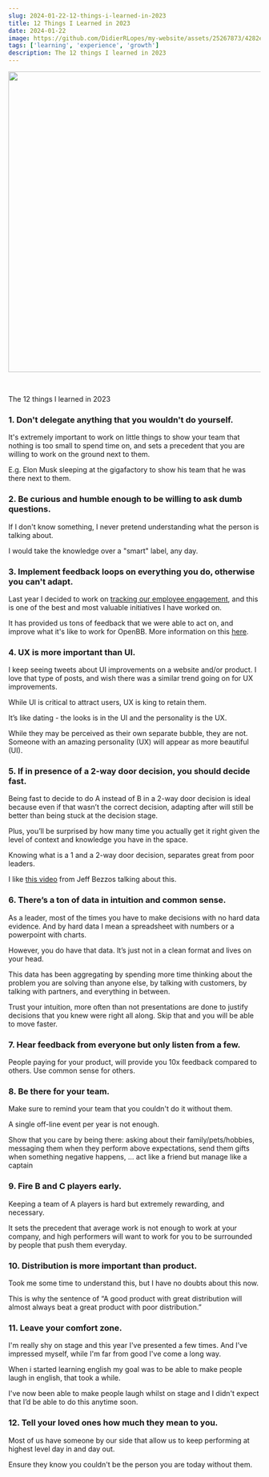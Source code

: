 ```yaml
---
slug: 2024-01-22-12-things-i-learned-in-2023
title: 12 Things I Learned in 2023
date: 2024-01-22
image: https://github.com/DidierRLopes/my-website/assets/25267873/4282e396-9f42-42aa-90aa-62624dd8f1c2
tags: ['learning', 'experience', 'growth']
description: The 12 things I learned in 2023
---
```


<p align="center">
    <img width="600" src="https://github.com/DidierRLopes/my-website/assets/25267873/4282e396-9f42-42aa-90aa-62624dd8f1c2"/>
</p>

<br />

<!-- truncate -->

<div style={{borderTop: '1px solid #0088CC', margin: '1.5em 0'}} />

The 12 things I learned in 2023

### 1. Don't delegate anything that you wouldn't do yourself.

It's extremely important to work on little things to show your team that nothing is too small to spend time on, and sets a precedent that you are willing to work on the ground next to them.

E.g. Elon Musk sleeping at the gigafactory to show his team that he was there next to them.

### 2. Be curious and humble enough to be willing to ask dumb questions.

If I don't know something, I never pretend understanding what the person is talking about.

I would take the knowledge over a "smart" label, any day.

### 3. Implement feedback loops on everything you do, otherwise you can't adapt.

Last year I decided to work on [tracking our employee engagement](https://openbb.co/company/open/team), and this is one of the best and most valuable initiatives I have worked on.

It has provided us tons of feedback that we were able to act on, and improve what it's like to work for OpenBB. More information on this [here](https://openbb.co/blog/employee-engagement).

### 4. UX is more important than UI.

I keep seeing tweets about UI improvements on a website and/or product. I love that type of posts, and wish there was a similar trend going on for UX improvements.

While UI is critical to attract users, UX is king to retain them.

It’s like dating - the looks is in the UI and the personality is the UX.

While they may be perceived as their own separate bubble, they are not. Someone with an amazing personality (UX) will appear as more beautiful (UI).

### 5. If in presence of a 2-way door decision, you should decide fast.

Being fast to decide to do A instead of B in a 2-way door decision is ideal because even if that wasn’t the correct decision, adapting after will still be better than being stuck at the decision stage.

Plus, you’ll be surprised by how many time you actually get it right given the level of context and knowledge you have in the space.

Knowing what is a 1 and a 2-way door decision, separates great from poor leaders.

I like [this video](https://tiktok.com/@evancarmichael/video/7317081673865235717) from Jeff Bezzos talking about this.

### 6. There’s a ton of data in intuition and common sense.

As a leader, most of the times you have to make decisions with no hard data evidence. And by hard data I mean a spreadsheet with numbers or a powerpoint with charts.

However, you do have that data. It’s just not in a clean format and lives on your head.

This data has been aggregating by spending more time thinking about the problem you are solving than anyone else, by talking with customers, by talking with partners, and everything in between.

Trust your intuition, more often than not presentations are done to justify decisions that you knew were right all along. Skip that and you will be able to move faster.

### 7. Hear feedback from everyone but only listen from a few.

People paying for your product, will provide you 10x feedback compared to others. Use common sense for others.

### 8. Be there for your team.

Make sure to remind your team that you couldn't do it without them.

A single off-line event per year is not enough.

Show that you care by being there: asking about their family/pets/hobbies, messaging them when they perform above expectations, send them gifts when something negative happens, ... act like a friend but manage like a captain

### 9. Fire B and C players early. 

Keeping a team of A players is hard but extremely rewarding, and necessary. 

It sets the precedent that average work is not enough to work at your company, and high performers will want to work for you to be surrounded by people that push them everyday.

### 10. Distribution is more important than product.

Took me some time to understand this, but I have no doubts about this now.

This is why the sentence of “A good product with great distribution will almost always beat a great product with poor distribution.”

### 11. Leave your comfort zone.

I'm really shy on stage and this year I've presented a few times. And I’ve impressed myself, while I'm far from good I've come a long way.

When i started learning english my goal was to be able to make people laugh in english, that took a while.

I've now been able to make people laugh whilst on stage and I didn't expect that I’d be able to do this anytime soon.

### 12. Tell your loved ones how much they mean to you.

Most of us have someone by our side that allow us to keep performing at highest level day in and day out.

Ensure they know you couldn't be the person you are today without them.
